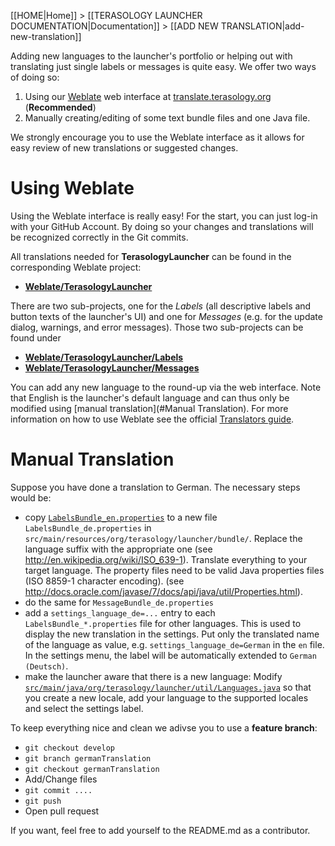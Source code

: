 [[HOME|Home]] > [[TERASOLOGY LAUNCHER DOCUMENTATION|Documentation]] > [[ADD NEW TRANSLATION|add-new-translation]]

Adding new languages to the launcher's portfolio or helping out with translating just single labels or messages is quite easy. We offer two ways of doing so:

1. Using our [Weblate](http://weblate.org) web interface at [translate.terasology.org](http://translate.terasology.org/) (**Recommended**)
2. Manually creating/editing of some text bundle files and one Java file.

We strongly encourage you to use the Weblate interface as it allows for easy review of new translations or suggested changes. 

# Using Weblate
Using the Weblate interface is really easy! For the start, you can just log-in with your GitHub Account. By doing so your changes and translations will be recognized correctly in the Git commits. 

All translations needed for **TerasologyLauncher** can be found in the corresponding Weblate project:
- **[Weblate/TerasologyLauncher](http://translate.terasology.org/projects/terasologylauncher/)**

There are two sub-projects, one for the *Labels* (all descriptive labels and button texts of the launcher's UI) and one for *Messages* (e.g. for the update dialog, warnings, and error messages). Those two sub-projects can be found under
- **[Weblate/TerasologyLauncher/Labels](http://translate.terasology.org/projects/terasologylauncher/labels/)** 
- **[Weblate/TerasologyLauncher/Messages](http://translate.terasology.org/projects/terasologylauncher/messages/)**

You can add any new language to the round-up via the web interface. Note that English is the launcher's default language and can thus only be modified using [manual translation](#Manual Translation). For more information on how to use Weblate see the official [Translators guide](http://weblate.readthedocs.org/en/weblate-1.9/user/index.html).

# Manual Translation
Suppose you have done a translation to German. The necessary steps would be:
  * copy [`LabelsBundle_en.properties`](https://github.com/MovingBlocks/TerasologyLauncher/blob/develop/src/main/resources/org/terasology/launcher/bundle/LabelsBundle_en.properties) to a new file `LabelsBundle_de.properties` in ` src/main/resources/org/terasology/launcher/bundle/`. Replace the language suffix with the appropriate one (see http://en.wikipedia.org/wiki/ISO_639-1). Translate everything to your target language. The property files need to be valid Java properties files (ISO 8859-1 character encoding). (see http://docs.oracle.com/javase/7/docs/api/java/util/Properties.html).
  * do the same for `MessageBundle_de.properties`
  * add a `settings_language_de=...` entry to each `LabelsBundle_*.properties` file for other languages. This is used to display the new translation in the settings. Put only the translated name of the language as value, e.g. `settings_language_de=German` in the `en` file. In the settings menu, the label will be automatically extended to `German (Deutsch)`. 
  * make the launcher aware that there is a new language: Modify [`src/main/java/org/terasology/launcher/util/Languages.java`](https://github.com/MovingBlocks/TerasologyLauncher/blob/develop/src/main/java/org/terasology/launcher/util/Languages.java) so that you create a new locale, add your language to the supported locales and select the settings label. 

To keep everything nice and clean we adivse you to use a **feature branch**:
  * `git checkout develop`
  * `git branch germanTranslation`
  * `git checkout germanTranslation`
  * Add/Change files
  * `git commit ....`
  * `git push`
  * Open pull request

If you want, feel free to add yourself to the README.md as a contributor.